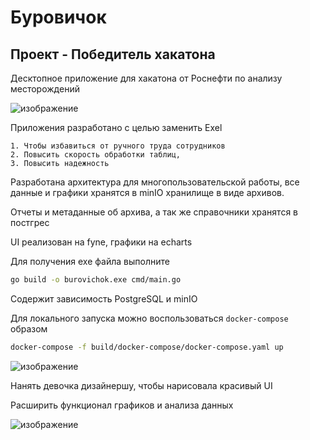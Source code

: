 # Буровичок

## Проект - Победитель хакатона 

Десктопное приложение для хакатона от Роснефти по анализу месторождений

![изображение](https://github.com/user-attachments/assets/922251f6-5485-4721-a3be-274f14ca4467)

Приложения разработано с целью заменить Exel

    1. Чтобы избавиться от ручного труда сотрудников
    2. Повысить скорость обработки таблиц,
    3. Повысить надежность

Разработана архитектура для многопользовательской работы, все данные и графики хранятся в minIO хранилище в виде архивов.

Отчеты и метаданные об архива, а так же справочники хранятся в постгрес

UI реализован на fyne, графики на echarts

Для получения exe файла выполните

```Bash
go build -o burovichok.exe cmd/main.go
```

Содержит зависимость PostgreSQL и minIO

Для локального запуска можно воспользоваться `docker-compose` образом

```bash
docker-compose -f build/docker-compose/docker-compose.yaml up
```


![изображение](https://github.com/user-attachments/assets/560184f3-20b9-4653-b8f2-890b89c61a15)

Нанять девочка дизайнершу, чтобы нарисовала красивый UI

Расширить функционал графиков и анализа данных

![изображение](https://github.com/user-attachments/assets/ca5ff021-eab7-4926-9195-dfce6123f8c7)

